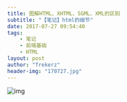 ```yaml
---
title: 图解HTML、XHTML、SGML、XML的区别
subtitle: "【笔记】html的细节"
date: 2017-07-27 09:54:40
tags: 
	- 笔记
	- 前端基础
	- HTML
layout: post
author: "Trekerz"
header-img: "170727.jpg"
---
```


![img](1.png)